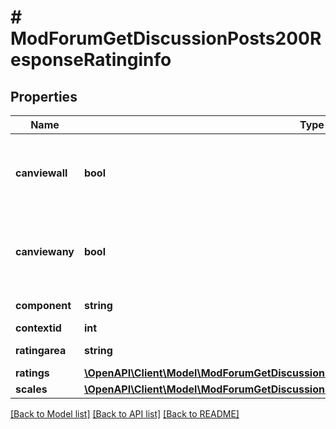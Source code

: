 # # ModForumGetDiscussionPosts200ResponseRatinginfo

## Properties

Name | Type | Description | Notes
------------ | ------------- | ------------- | -------------
**canviewall** | **bool** | Whether the user can view all the individual ratings. | [optional]
**canviewany** | **bool** | Whether the user can view aggregate of ratings of others. | [optional]
**component** | **string** | Context name. |
**contextid** | **int** | Context id. |
**ratingarea** | **string** | Rating area name. |
**ratings** | [**\OpenAPI\Client\Model\ModForumGetDiscussionPosts200ResponseRatinginfoRatingsInner[]**](ModForumGetDiscussionPosts200ResponseRatinginfoRatingsInner.md) |  | [optional]
**scales** | [**\OpenAPI\Client\Model\ModForumGetDiscussionPosts200ResponseRatinginfoScalesInner[]**](ModForumGetDiscussionPosts200ResponseRatinginfoScalesInner.md) |  | [optional]

[[Back to Model list]](../../README.md#models) [[Back to API list]](../../README.md#endpoints) [[Back to README]](../../README.md)
